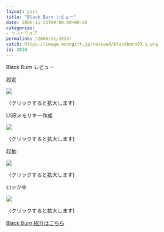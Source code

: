 ```yaml
---
layout: post
title: "Black Burn レビュー"
date: 2006-11-22T09:00:00+09:00
categories:
- ソフトウェア
permalink: /2006/11/2834/
catch: https://image.moongift.jp/review4/blackburn03.s.png
id: 2820
---
```

Black Burn レビュー  
<!--more-->

設定

  

[![](https://image.moongift.jp/review4/blackburn01.s.png)](https://image.moongift.jp/review4/blackburn01.png)  
  
（クリックすると拡大します)

  

USBメモリキー作成

  

[![](https://image.moongift.jp/review4/blackburn02.s.png)](https://image.moongift.jp/review4/blackburn02.png)  
  
（クリックすると拡大します)

  

起動

  

[![](https://image.moongift.jp/review4/blackburn03.s.png)](https://image.moongift.jp/review4/blackburn03.png)  
  
（クリックすると拡大します)

  

ロック中

  

[![](https://image.moongift.jp/review4/blackburn04.s.png)](https://image.moongift.jp/review4/blackburn04.png)  
  
（クリックすると拡大します)

  

[Black Burn 紹介はこちら](http://fw.moongift.jp/intro/i-2833.html)


